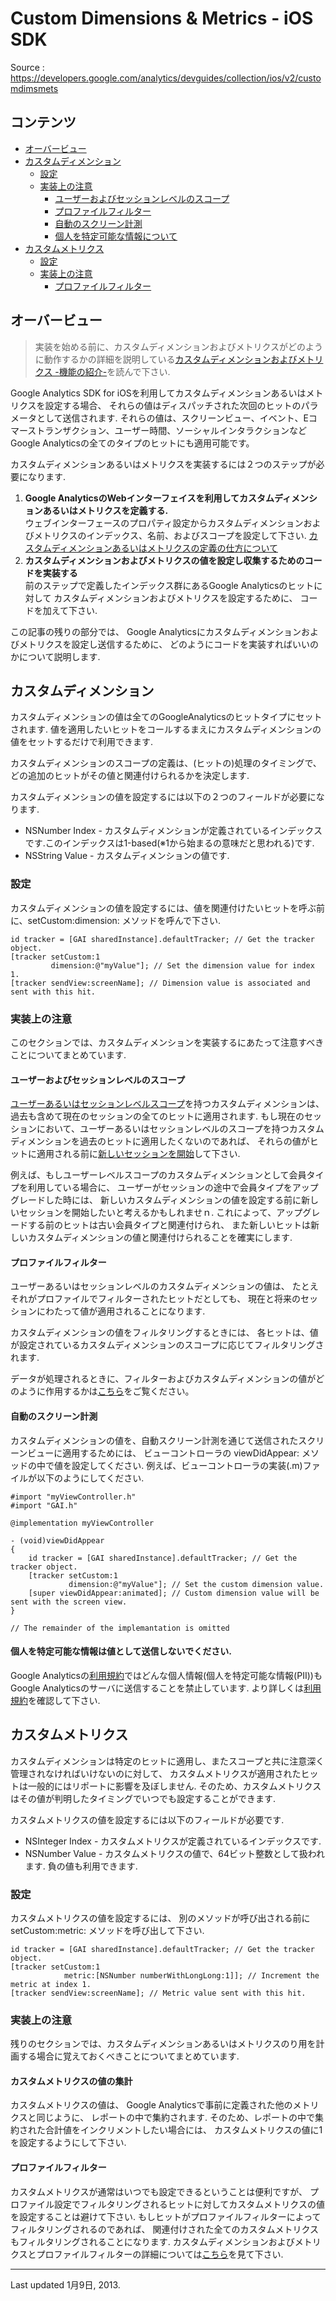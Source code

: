 # Custom Dimensions & Metrics - iOS SDK

Source : https://developers.google.com/analytics/devguides/collection/ios/v2/customdimsmets

## コンテンツ

- [オーバービュー](#overview)
- [カスタムディメンション](#custom-dimension)
    - [設定](#custom-dimension-setting-values)
    - [実装上の注意](#custom-dimension-implementation-considerations)
        - [ユーザーおよびセッションレベルのスコープ](#custom-dimension-user-and-session-level-scope)
        - [プロファイルフィルター](#custom-dimension-profile-filters)
        - [自動のスクリーン計測](#custom-dimension-automatic-screen-measurement)
        - [個人を特定可能な情報について](#custom-dimension-personally-identifiable-infomation)
- [カスタムメトリクス](#custom-metrics)
    - [設定](#custom-metrics-setting-values)
    - [実装上の注意](#custom-metrics-implementation-considerations)
        - [プロファイルフィルター](#custom-metrics-profile-filters)

## <a name="overview"></a>オーバービュー

>実装を始める前に、カスタムディメンションおよびメトリクスがどのように動作するかの詳細を説明している[カスタムディメンションおよびメトリクス -機能の紹介-](https://developers.google.com/analytics/devguides/platform/features/customdimsmets)を読んで下さい.

Google Analytics SDK for iOSを利用してカスタムディメンションあるいはメトリクスを設定する場合、
それらの値はディスパッチされた次回のヒットのパラメータとして送信されます.
それらの値は、スクリーンビュー、イベント、Eコマーストランザクション、ユーザー時間、ソーシャルインタラクションなど
Google Analyticsの全てのタイプのヒットにも適用可能です。

カスタムディメンションあるいはメトリクスを実装するには２つのステップが必要になります.

1. **Google AnalyticsのWebインターフェイスを利用してカスタムディメンションあるいはメトリクスを定義する.**  
   ウェブインターフェースのプロパティ設定からカスタムディメンションおよびメトリクスのインデックス、名前、およびスコープを設定して下さい.
   [カスタムディメンションあるいはメトリクスの定義の仕方について](https://developers.google.com/analytics/devguides/collection/ios/v2/customdimsmets#)
2. **カスタムディメンションおよびメトリクスの値を設定し収集するためのコードを実装する**  
   前のステップで定義したインデックス群にあるGoogle Analyticsのヒットに対して
   カスタムディメンションおよびメトリクスを設定するために、
   コードを加えて下さい.

この記事の残りの部分では、
Google Analyticsにカスタムディメンションおよびメトリクスを設定し送信するために、
どのようにコードを実装すればいいのかについて説明します.

## <a name="custom-dimension"></a>カスタムディメンション

カスタムディメンションの値は全てのGoogleAnalyticsのヒットタイプにセットされます.
値を適用したいヒットをコールするまえにカスタムディメンションの値をセットするだけで利用できます.

カスタムディメンションのスコープの定義は、(ヒットの)処理のタイミングで、
どの追加のヒットがその値と関連付けられるかを決定します.

カスタムディメンションの値を設定するには以下の２つのフィールドが必要になります.

- NSNumber Index - カスタムディメンションが定義されているインデックスです.このインデックスは1-based(※1から始まるの意味だと思われる)です.
- NSString Value - カスタムディメンションの値です.

### <a name="custom-dimension-setting-values"></a>設定

カスタムディメンションの値を設定するには、値を関連付けたいヒットを呼ぶ前に、setCustom:dimension: メソッドを呼んで下さい.

```
id tracker = [GAI sharedInstance].defaultTracker; // Get the tracker object.
[tracker setCustom:1
         dimension:@"myValue"]; // Set the dimension value for index 1.
[tracker sendView:screenName]; // Dimension value is associated and sent with this hit.         
```

### <a name="custom-dimension-implementation-considerations"></a>実装上の注意

このセクションでは、カスタムディメンションを実装するにあたって注意すべきことについてまとめています.

#### <a name="custom-dimension-user-and-session-level-scope"></a>ユーザーおよびセッションレベルのスコープ

[ユーザーあるいはセッションレベルスコープ](https://developers.google.com/analytics/devguides/platform/features/customdimsmets#scope)を持つカスタムディメンションは、過去も含めて現在のセッションの全てのヒットに適用されます.
もし現在のセッションにおいて、ユーザーあるいはセッションレベルのスコープを持つカスタムディメンションを過去のヒットに適用したくないのであれば、
それらの値がヒットに適用される前に[新しいセッションを開始](https://developers.google.com/analytics/devguides/collection/ios/v2/sessions#manual-session)して下さい.

例えば、もしユーザーレベルスコープのカスタムディメンションとして会員タイプを利用している場合に、
ユーザーがセッションの途中で会員タイプをアップグレードした時には、
新しいカスタムディメンションの値を設定する前に新しいセッションを開始したいと考えるかもしれませｎ.
これによって、アップグレードする前のヒットは古い会員タイプと関連付けられ、
また新しいヒットは新しいカスタムディメンションの値と関連付けられることを確実にします.

#### <a name="custom-dimension-profile-filters"></a>プロファイルフィルター

ユーザーあるいはセッションレベルのカスタムディメンションの値は、
たとえそれがプロファイルでフィルターされたヒットだとしても、
現在と将来のセッションにわたって値が適用されることになります.

カスタムディメンションの値をフィルタリングするときには、
各ヒットは、値が設定されているカスタムディメンションのスコープに応じてフィルタリングされます.

データが処理されるときに、フィルターおよびカスタムディメンションの値がどのように作用するかは[こちら](https://developers.google.com/analytics/devguides/platform/features/customdimsmets#filters)をご覧ください。

#### <a name="custom-dimension-automatic-screen-measurement"></a>自動のスクリーン計測

カスタムディメンションの値を、自動スクリーン計測を通じて送信されたスクリーンビューに適用するためには、
ビューコントローラの viewDidAppear: メソッドの中で値を設定してください.
例えば、ビューコントローラの実装(.m)ファイルが以下のようにしてください.

```
#import "myViewController.h"
#import "GAI.h"

@implementation myViewController

- (void)viewDidAppear
{
    id tracker = [GAI sharedInstance].defaultTracker; // Get the tracker object.
    [tracker setCustom:1
             dimension:@"myValue"]; // Set the custom dimension value.
    [super viewDidAppear:animated]; // Custom dimension value will be sent with the screen view.
}

// The remainder of the implemantation is omitted 
```

#### <a name="custom-dimension-personally-identifiable-infomation"></a>個人を特定可能な情報は値として送信しないでください.

Google Analyticsの[利用規約](http://www.google.com/analytics/tos.html)ではどんな個人情報(個人を特定可能な情報(PII))も
Google Analyticsのサーバに送信することを禁止しています.
より詳しくは[利用規約](http://www.google.com/analytics/tos.html)を確認して下さい.

## <a name="custom-metrics"></a>カスタムメトリクス

カスタムディメンションは特定のヒットに適用し、またスコープと共に注意深く管理されなければいけないのに対して、
カスタムメトリクスが適用されたヒットは一般的にはリポートに影響を及ぼしません.
そのため、カスタムメトリクスはその値が判明したタイミングでいつでも設定することができます.

カスタムメトリクスの値を設定するには以下のフィールドが必要です.

- NSInteger Index - カスタムメトリクスが定義されているインデックスです.
- NSNumber Value - カスタムメトリクスの値で、64ビット整数として扱われます. 負の値も利用できます.

### <a name="custom-metrics-setting-values"></a>設定

カスタムメトリクスの値を設定するには、
別のメソッドが呼び出される前に
setCustom:metric: メソッドを呼び出して下さい.


```
id tracker = [GAI sharedInstance].defaultTracker; // Get the tracker object.
[tracker setCustom:1
            metric:[NSNumber numberWithLongLong:1]]; // Increment the metric at index 1.
[tracker sendView:screenName]; // Metric value sent with this hit.            
```

### <a name="custom-metrics-implementation-considerations"></a>実装上の注意

残りのセクションでは、カスタムディメンションあるいはメトリクスのり用を計画する場合に覚えておくべきことについてまとめています.

#### <a name="custom-metric-values-are-aggregated-in-reports"></a>カスタムメトリクスの値の集計

カスタムメトリクスの値は、
Google Analyticsで事前に定義された他のメトリクスと同じように、
レポートの中で集約されます.
そのため、レポートの中で集約された合計値をインクリメントしたい場合には、
カスタムメトリクスの値に1を設定するようにして下さい.

#### <a name="custom-metrics-profile-filters"></a>プロファイルフィルター

カスタムメトリクスが通常はいつでも設定できるということは便利ですが、
プロファイル設定でフィルタリングされるヒットに対してカスタムメトリクスの値を設定することは避けて下さい.
もしヒットがプロファイルフィルターによってフィルタリングされるのであれば、
関連付けされた全てのカスタムメトリクスもフィルタリングされることになります.
カスタムディメンションおよびメトリクスとプロファイルフィルターの詳細については[こちら](https://developers.google.com/analytics/devguides/platform/features/customdimsmets)を見て下さい.

- - - 
Last updated 1月9日, 2013.